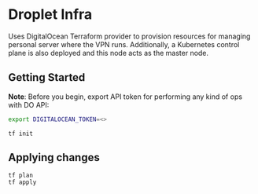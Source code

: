 # Droplet Infra

Uses DigitalOcean Terraform provider to provision resources for managing personal server where the VPN runs. Additionally, a Kubernetes control plane is also deployed and this node acts as the master node.

## Getting Started

**Note**: Before you begin, export API token for performing any kind of ops with DO API:

```sh
export DIGITALOCEAN_TOKEN=<>
```

```shell
tf init
```

## Applying changes

```shell
tf plan
tf apply
```

